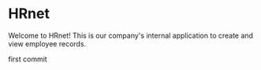 # HRnet
Welcome to HRnet! This is our company's internal application to create and view employee records.

first commit